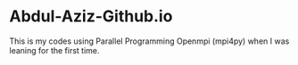 # Abdul-Aziz-Github.io
 This is my codes using Parallel Programming Openmpi (mpi4py) when I was leaning for the first time. 
